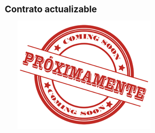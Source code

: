 # Contrato actualizable



<figure><img src="../../.gitbook/assets/image (4) (1) (1).png" alt=""><figcaption></figcaption></figure>
